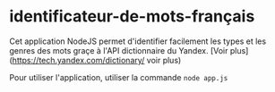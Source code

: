 # identificateur-de-mots-français

Cet application NodeJS permet d'identifier facilement les types et les genres des mots graçe à l'API dictionnaire du Yandex.
[Voir plus](https://tech.yandex.com/dictionary/ voir plus)

Pour utiliser l'application, utiliser la commande `node app.js`
